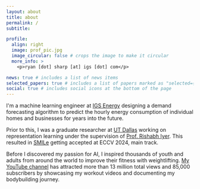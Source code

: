 ```yaml
---
layout: about
title: about
permalink: /
subtitle:

profile:
  align: right
  image: prof_pic.jpg
  image_circular: false # crops the image to make it circular
  more_info: >
    <p>ryan [dot] sharp [at] igs [dot] com</p>

news: true # includes a list of news items
selected_papers: true # includes a list of papers marked as "selected={true}"
social: true # includes social icons at the bottom of the page
---
```


I'm a machine learning engineer at [IGS Energy](https://www.igs.com/) designing a demand forecasting algorithm to predict the hourly energy consumption of individual homes and businesses for years into the future.

Prior to this, I was a graduate researcher at [UT Dallas](https://www.utdallas.edu/) working on representation learning under the supervision of [Prof. Rishabh Iyer](https://sites.google.com/view/rishabhiyer/home). This resulted in [SMILe](https://anaymajee.me/assets/project_pages/smile) getting accepted at ECCV 2024, main track.

Before I discovered my passion for AI, I inspired thousands of youth and adults from around the world to improve their fitness with weightlifting. [My YouTube channel](https://www.youtube.com/@RyanXSharp) has attracted more than 13 million total views and 85,000 subscribers by showcasing my workout videos and documenting my bodybuilding journey.